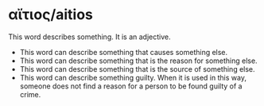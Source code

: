 # αἴτιος/aitios  

This word describes something. It is an adjective.

* This word can describe something that causes something else.
* This word can describe something that is the reason for something else.
* This word can describe something that is the source of something else.
* This word can describe something guilty. When it is used in this way, someone does not find a reason for a person to be found guilty of a crime. 
